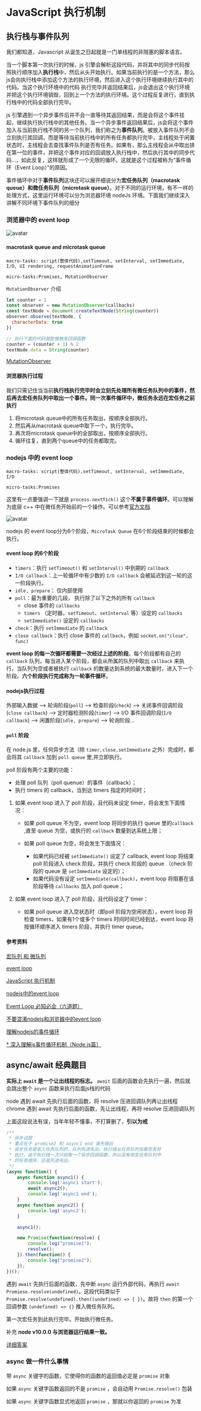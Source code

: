 # JavaScript 执行机制

## 执行栈与事件队列

我们都知道，Javascript 从诞生之日起就是一门单线程的非阻塞的脚本语言。

当一个脚本第一次执行的时候，js 引擎会解析这段代码，并将其中的同步代码按照执行顺序加入**执行栈**中，然后从头开始执行。如果当前执行的是一个方法，那么js会向执行栈中添加这个方法的执行环境，然后进入这个执行环境继续执行其中的代码。当这个执行环境中的代码 执行完毕并返回结果后，js会退出这个执行环境并把这个执行环境销毁，回到上一个方法的执行环境。这个过程反复进行，直到执行栈中的代码全部执行完毕。

js 引擎遇到一个异步事件后并不会一直等待其返回结果，而是会将这个事件挂起，继续执行执行栈中的其他任务。当一个异步事件返回结果后，js会将这个事件加入与当前执行栈不同的另一个队列，我们称之为**事件队列**。被放入事件队列不会立刻执行其回调，而是等待当前执行栈中的所有任务都执行完毕，主线程处于闲置状态时，主线程会去查找事件队列是否有任务。如果有，那么主线程会从中取出排在第一位的事件，并把这个事件对应的回调放入执行栈中，然后执行其中的同步代码...，如此反复，这样就形成了一个无限的循环。这就是这个过程被称为“事件循环（Event Loop）”的原因。

事件循环中对于**事件队列**这块还可以展开细说分为**宏任务队列（macrotask queue）**和**微任务队列（microtask queue）**。对于不同的运行环境，有不一样的处理方式，这里运行环境可以分为浏览器环境 nodeJs 环境。下面我们继续深入讲解不同环境下事件队列的细分

### 浏览器中的 event loop

![avatar](http://lynnelv.github.io/img/article/event-loop/ma(i)crotask.png)

#### macrotask queue and microtask queue

`macro-tasks: script(整体代码),setTimeout, setInterval, setImmediate, I/O, UI rendering, requestAnimationFrame`

`micro-tasks:Promises, MutationObserver`

`MutationObserver` 介绍

```js
let counter = 1
const observer = new MutationObserver(callbacks)
const textNode = document.createTextNode(String(counter))
observer.observe(textNode, {
  characterData: true
})

// 执行下面的代码就能够触发回调函数
counter = (counter + 1) % 2
textNode.data = String(counter)
```

[MutationObserver](https://developer.mozilla.org/zh-CN/docs/Web/API/MutationObserver)

#### 浏览器执行过程

我们只需记住当当前**执行栈执行完毕时会立刻先处理所有微任务队列中的事件，然后再去宏任务队列中取出一个事件。同一次事件循环中，微任务永远在宏任务之前执行**

1. 将microtask queue中的所有任务取出，按顺序全部执行。
2. 然后再从macrotask queue中取下一个，执行完毕。
3. 再次将microtask queue中的全部取出，按顺序全部执行。
4. 循环往复，直到两个queue中的任务都取完。

### nodejs 中的 event loop

`macro-tasks: script(整体代码),setTimeout, setInterval, setImmediate, I/O`

`micro-tasks:Promises`

这里有一点要强调一下就是 `process.nextTick()` 这个**不属于事件循环**。可以理解为底层 c++ 中在微任务开始前的一个操作。可以参考[官方文档](https://nodejs.org/en/docs/guides/event-loop-timers-and-nexttick/#process-nexttick)

![avatar](http://lynnelv.github.io/img/article/event-loop/ma(i)crotask-in-node.png)

nodejs 的 event loop分为6个阶段，`MicroTask Queue` 在6个阶段结束的时候都会执行。

#### event loop 的6个阶段

+ `timers`：执行 `setTimeout()` 和 `setInterval()` 中到期的 `callback`
+ `I/O callback`：上一轮循环中有少数的 `I/O callback` 会被延迟到这一轮的这一阶段执行。
+ `idle, prepare`： 仅内部使用
+ `poll`：最为重要的几段， 执行除了以下之外的所有 `callback`
  + close 事件的 `callbacks`
  + `timers` （定时器，`setTimeout`、`setInterval` 等）设定的 `callbacks`
  + `setImmediate()` 设定的 `callbacks`
+ `check`：执行 `setImmediate` 的 `callback`
+ `close callback`：执行 close 事件的 `callback`，例如 `socket.on("close", func)`

**event loop 的每一次循环都需要一次经过上述的阶段**。每个阶段都有自己的 `callback` 队列，每当进入某个阶段，都会从所属的队列中取出 `callback` 来执行，当队列为空或者被执行 `callback` 的数量达到系统的最大数量时，进入下一个阶段。**六个阶段执行完成称为一轮事件循环**。

#### nodejs执行过程

外部输入数据 --> 轮询阶段(`poll`) --> 检查阶段(`check`) --> 关闭事件回调阶段(`close callback`) --> 定时器检测阶段(`timer`) --> I/O 事件回调阶段(`I/O callback`) --> 闲置阶段(`idle, prepare`) --> 轮询阶段...

#### `poll` 阶段

在 node.js 里，任何异步方法（除 `timer,close,setImmediate` 之外）完成时，都会将其 `callback` 加到 `poll queue` 里,并立即执行。

poll 阶段有两个主要的功能：

+ 处理 poll 队列（poll quenue）的事件（callback）；
+ 执行 timers 的 callback，当到达 timers 指定的时间时；

1. 如果 event loop 进入了 poll 阶段，且代码未设定 timer，将会发生下面情况：

   + 如果 poll queue 不为空，event loop 将同步的执行 queue 里的`callback` ,直至 queue 为空，或执行的 `callback` 数量到达系统上限；
   + 如果 poll queue 为空，将会发生下面情况：

     + 如果代码已经被 `setImmediate()` 设定了 callback, event loop 将结束 poll 阶段进入 check 阶段，并执行 check 阶段的 queue （check 阶段的 queue 是 `setImmediate` 设定的）；
     + 如果代码没有设定 `setImmediate(callback)`，event loop 将阻塞在该阶段等待 `callbacks` 加入 poll queue；

2. 如果 event loop 进入了 poll 阶段，且代码设定了 timer：

   + 如果 poll queue 进入空状态时（即poll 阶段为空闲状态），event loop 将检查 timers，如果有1个或多个 timers 时间时间已经到达，event loop 将按循环顺序进入 timers 阶段，并执行 timer queue。

#### 参考资料

[宏队列 和 微队列](https://www.jianshu.com/p/3ed992529cfc)

[event loop](https://html.spec.whatwg.org/multipage/webappapis.html#event-loops)

[JavaScript 执行机制](https://juejin.im/post/59e85eebf265da430d571f89)

[nodejs中的event loop](https://www.jianshu.com/p/deedcbf68880)

[Event Loop 必知必会（六道题）](https://zhuanlan.zhihu.com/p/34182184)

[不要混淆nodejs和浏览器中的event loop](https://cnodejs.org/topic/5a9108d78d6e16e56bb80882#5a98d9a2ce1c90bc44c445af)

[理解nodejs的事件循环](http://coolcao.com/2016/12/22/node-js-event-loop/)

[* 深入理解js事件循环机制（Node.js篇）](http://lynnelv.github.io/js-event-loop-nodejs)

## async/await 经典题目

**实际上 `await` 是一个让出线程的标志。** `await` 后面的函数会先执行一遍，然后就会跳出整个 `async` 函数来执行后面js栈的代码

node 遇到 await 先执行后面的函数，将 resolve 压进回调队列再让出线程  
chrome 遇到 await 先执行后面的函数，先让出线程，再将 resolve 压进回调队列

上面这段说法有误，当年年轻不懂事，不打算删了，**引以为戒**

```js
/**
 * 异步试题
 * 重点在于 promise2 和 async1 end 谁先输出
 * 异步任务是丢入任务队列的，队列先进先出。执行栈从任务队列加载任务并
 * 执行，由于执行栈一次只抓取一个异步回调函数，所以没有改变任务队列中
 * 的任务顺序，还是先进先出。
 */
(async function() {
    async function async1() {
        console.log('async1 start');
        await async2();
        console.log('async1 end');
    }
    async function async2() {
        console.log('async2');
    }

    async1();

    new Promise(function(resolve) {
        console.log("promise1");
        resolve();
    }).then(function() {
        console.log("promise2");
    });
})();
```

遇到 `await` 先执行后面的函数，先中断 `async` 运行外部代码，再执行 `await Promiese.resolve(undefined)`。这段代码类似于 `Promise.resolve(undefined).then((undefined) => { })`。故将 `then` 的第一个回调参数 `(undefined) => {}` 推入微任务队列。

第一次宏任务到此执行完毕。开始执行微任务。

补充 **node v10.0.0 与浏览器运行结果一致。**

[详细答案](https://zhuanlan.zhihu.com/p/52000508)

### async 做一件什么事情

带 `async` 关键字的函数，它使得你的函数的返回值必定是 `promise` 对象

如果 `async` 关键字函数返回的不是 `promise` ，会自动用 `Promise.resolve()` 包装

如果 `async` 关键字函数显式地返回 `promise` ，那就以你返回的 `promise` 为准
